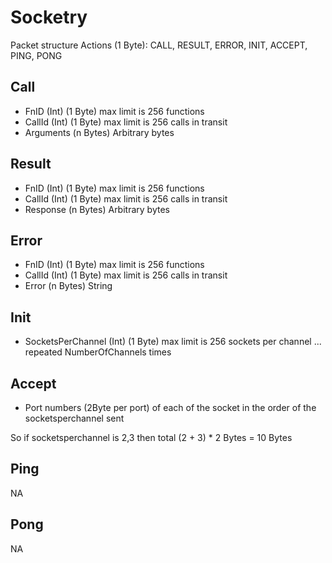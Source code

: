 # Socketry
Packet structure
Actions (1 Byte): CALL, RESULT, ERROR, INIT, ACCEPT, PING, PONG

## Call
- FnID (Int) (1 Byte) max limit is 256 functions
- CallId (Int) (1 Byte) max limit is 256 calls in transit
- Arguments (n Bytes) Arbitrary bytes

## Result
- FnID (Int) (1 Byte) max limit is 256 functions
- CallId (Int) (1 Byte) max limit is 256 calls in transit
- Response (n Bytes) Arbitrary bytes

## Error
- FnID (Int) (1 Byte) max limit is 256 functions
- CallId (Int) (1 Byte) max limit is 256 calls in transit
- Error (n Bytes) String

## Init
- SocketsPerChannel (Int) (1 Byte) max limit is 256 sockets per channel
... repeated NumberOfChannels times

## Accept
- Port numbers (2Byte per port) of each of the socket in the order of the socketsperchannel sent

So if socketsperchannel is 2,3 then total (2 + 3) * 2 Bytes = 10 Bytes

## Ping
NA

## Pong
NA